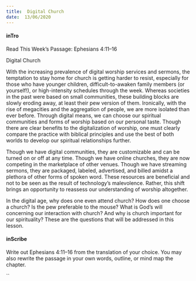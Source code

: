```yaml
---
title:  Digital Church
date:  13/06/2020
---
```


#### inTro

Read This Week’s Passage: Ephesians 4:11–16

Digital Church

With the increasing prevalence of digital worship services and sermons, the temptation to stay home for church is getting harder to resist, especially for those who have younger children, difficult-to-awaken family members (or yourself!), or high-intensity schedules through the week. Whereas societies in the past were based on small communities, these building blocks are slowly eroding away, at least their pew version of them. Ironically, with the rise of megacities and the aggregation of people, we are more isolated than ever before. Through digital means, we can choose our spiritual communities and forms of worship based on our personal taste. Though there are clear benefits to the digitalization of worship, one must clearly compare the practice with biblical principles and use the best of both worlds to develop our spiritual relationships further.

Though we have digital communities, they are customizable and can be turned on or off at any time. Though we have online churches, they are now competing in the marketplace of other venues. Though we have streaming sermons, they are packaged, labeled, advertised, and billed amidst a plethora of other forms of spoken word. These resources are beneficial and not to be seen as the result of technology’s malevolence. Rather, this shift brings an opportunity to reassess our understanding of worship altogether.

In the digital age, why does one even attend church? How does one choose a church? Is the pew preferable to the mouse? What is God’s will concerning our interaction with church?  And why is church important for our spirituality? These are the questions that will be addressed in this lesson.

#### inScribe

Write out Ephesians 4:11–16 from the translation of your choice. You may also rewrite the passage in your own words, outline, or mind map the chapter.

``